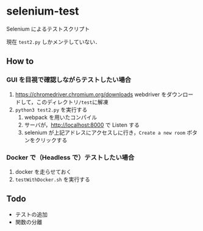 # selenium-test

Selenium によるテストスクリプト

現在 `test2.py` しかメンテしていない．

## How to
### GUI を目視で確認しながらテストしたい場合
1. <https://chromedriver.chromium.org/downloads> webdriver をダウンロードして，このディレクトリ`/test`に解凍
2. `python3 test2.py` を実行する
   1. webpack を用いたコンパイル
   2. サーバが，<http://localhost:8000> で Listen する
   3. selenium が上記アドレスにアクセスしに行き，`Create a new room` ボタンをクリックする

### Docker で（Headless で）テストしたい場合
1. docker を走らせておく
2. `testWithDocker.sh` を実行する

## Todo

- テストの追加
- 関数の分離



